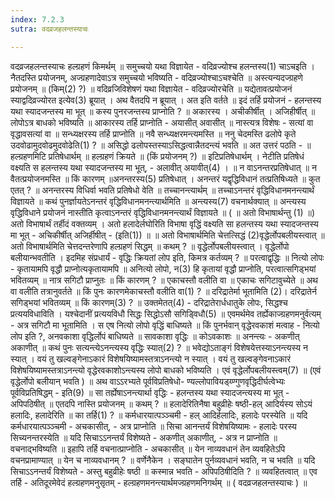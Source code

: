 ```yaml
---
index: 7.2.3
sutra: वदव्रजहलन्तस्याचः

---
```

वदव्रजहलन्तस्याचः हल्ग्रहणं किमर्थम् ॥ समुच्चयो यथा विज्ञायेत  -  वदिव्रज्योश्च हलन्तस्य(1) चाऽचइति । नैतदस्ति प्रयोजनम्, अज्ग्रहणादेवाऽत्र समुच्चयो भविष्यति -  वदिव्रज्योश्चाऽचश्चेति ॥ अस्त्यन्यदज्ग्रहणे प्रयोजनम् ॥ (किम्(2) ?) ॥ वदिव्रजिविशेषणं यथा विज्ञायेत - वदिव्रज्योरचेति ॥ यद्येतावत्प्रयोजनं स्याद्वदिव्रज्योरत इत्येव(3) ब्रूयात् । अथ वैतदपि न ब्रूयात् । अत इति वर्तते ॥ इदं तर्हि प्रयोजनं - हलन्तस्य यथा स्यादजन्तस्य मा भूत् ॥ कस्य पुनरजन्तस्य प्राप्नोति ? ॥ अकारस्य । अचीकीर्षीत् । अजिहीर्षीत् ॥ लोपोऽत्र बाधको भविष्यति ॥ आकारस्य तर्हि प्राप्नोति - अयासीत् अवासीत् ॥ नास्त्यत्र विशेषः - सत्यां वा वृद्धावसत्यां वा ॥ सन्ध्यक्षरस्य तर्हि प्राप्नोति ॥ नवै सन्ध्यक्षरमन्त्यमस्ति ॥ ननु चेदमस्ति ढलोपे कृते उदवोढामुदवोढमुदवोढेति(1) ? ॥ असिद्धो ढलोपस्तस्याऽसिद्धत्वान्नैतदन्त्यं भवति ॥ अत उत्तरं पठति - ॥ हल्ग्रहणमिटि प्रतिषेधार्थम् ॥ हल्ग्रहणं क्रियते ॥ (किं प्रयोजनम् ?) ॥ इटिप्रतिषेधार्थम् । नेटीति प्रतिषेधं वक्ष्यति स हलन्तस्य यथा स्यादजन्तस्य मा भूत्,  - अलावीत् अयावीत्(4) । ॥ न वाऽनन्तरप्रतिषेधात् ॥ न वैतत्प्रयोजनमस्ति ॥ किं कारणम् ॥अनन्तरस्य(5) प्रतिषेधात् । अनन्तरं यद्वृद्धिविधानं तत्प्रतिषिध्यते ॥ कुत एतत् ? ॥ अनन्तरस्य विधिर्वा भवति प्रतिषेधो वेति ॥ तच्चानन्त्यार्थम् ॥ तच्चाऽनन्तरं वृद्धिविधानमनन्त्यार्थं विज्ञायते ॥ कथं पुनर्ज्ञायतेऽनन्तरं वृद्धिविधानमनन्त्यार्थमिति ॥ अन्त्यस्य(7) वचनार्थक्यात् ॥ अन्त्यस्य वृद्धिविधाने प्रयोजनं नास्तीति कृत्वाऽनन्तरं वृद्धिविधानमनन्त्यार्थं विज्ञायते ॥ ( ॥ अतो विभाषार्थन्तु (1) ॥) अतो विभाषार्थं तर्हीदं वक्तव्यम् । अतो हलादेर्लघोरिति विभाषा वृद्धिं वक्ष्यति सा हलन्तस्य यथा स्यादजन्तस्य मा भूत् - अचिकीर्षीत् अजिर्हीषीत्  -  (इति(1)) ॥ ॥ अतो विभाषार्थमिति चेत्तत्सिद्धं (2)वृद्धेर्लोपबलीयस्त्वात् ॥ अतो विभाषार्थमिति चेत्तदन्तरेणापि हल्ग्रहणं सिद्धम् ॥ कथम् ? ॥ वृद्धेर्लोपबलीयस्त्वात् । वृद्धेर्लोपो बलीयान्भवतीति । इदमिह संप्रधार्यं - वृद्धिः क्रियतां लोप इति, किमत्र कर्तव्यम् ? ॥ परत्वाद्वृद्धिः ॥ नित्यो लोपः  -  कृतायामपि वृद्धौ प्राप्नोत्यकृतायामपि ॥ अनित्यो लोपो, न(3) हि कृतायां वृद्धौ प्राप्नोति, परत्वात्सगिड्भयां भवितव्यम् ॥ नात्र सगिटौ प्राप्नुतः ॥ किं कारणम् ? ॥ एकाचस्तौ वलीति वा ॥ एकाचः सगिटावुच्येते ॥ अथ वा वलीति तत्रानुवर्तते ॥ किं पुनः कारणमेकाचस्तौ वलीति वा(1) ? ॥ दरिद्रातेर्मा भूतामिति (2)। दरिद्रातेर्न सगिड्भयां भवितव्यम् ॥ किं कारणम्(3) ? ॥ उक्तमेतत्(4) - दरिद्रातेरार्धधातुके लोपः, सिद्धश्च प्रत्ययविधाविति । यश्चेदानीं प्रत्ययविधौ सिद्धः सिद्धोऽसौ सगिडि्वधौ(5) ॥ एवमर्थमेव तर्ह्येकाज्ग्रहणमनुर्वत्यम् - अत्र सगिटौ मा भूतामिति । स एष नित्यो लोपो वृद्धिं बाधिष्यते ॥ किं पुनर्भवान् वृद्धेरवकाशं मत्वाह - नित्यो लोप इति ?, अनवकाशा वृद्धिर्लोपं बाधिष्यते ॥ सावकाशा वृद्धिः ॥ कोऽवकाशः ॥ अनन्त्यः - अकणीत् अकाणीत् ॥ कथं पुनः सत्यन्त्येऽनन्त्यस्य वृद्धिः स्यात्(2) ? ॥ भवेद्योऽताङ्गं विशेषयेत्तस्याऽनन्त्यस्य न स्यात् । वयं तु खल्वङ्गेनाऽकारं विशेषयिष्यामस्तत्राऽनन्त्यो न स्यात् । वयं तु खल्वङ्गेवनाऽकारं विशेषयिष्यामस्तत्राऽनन्त्यो वृद्धेरवकाशोऽन्त्यस्य लोपो बाधको भविष्यति । एवं वृद्धेर्लोपबलीयस्त्वम्(7) ॥ (एवं वृद्धेर्लोपो बलीयान् भवति ) ॥ अथ वाऽऽरभ्यते पूर्वविप्रतिषेधो- ण्यल्लोपावियड्य्ण्गुणवृद्धिदीर्घत्वेभ्यः पूर्वविप्रतिषिद्धम्  -  इति(9) ॥ सा तर्ह्येषाऽनन्त्यार्था वृद्धिः - हलन्तस्य यथा स्यादजन्त्यस्य मा भूत् - अपिपठिषीत् ॥ एतदपि नास्ति प्रयोजनम् ॥ कथम् ? ॥ हलादेरितिनैषा बहुव्रीहेः षष्ठी-हल् आदिर्यस्य सोऽयं हलादिः, हलादेरिति ॥ का तर्हि(1) ? ॥ कर्मधारयात्पञ्ञ्चमी - हल् आदिर्हलादिः, हलादेः परस्येति ॥ यदि कर्मधारयात्पञ्ञ्चमी - अचकासीत्,  - अत्र प्राप्नोति ॥ सिचा आनन्तर्यं विशेषयिष्यामः - हलादेः परस्य सिच्यनन्तरस्येति ॥ यदि सिचाऽऽनन्तर्यं विशेष्यते - अकणीत् अकाणीत्, - अत्र न प्राप्नोति ॥ वचनाद्भविष्यति ॥ इहापि तर्हि वचनात्प्राप्नोति - अचकासीत् ॥ येन नाव्यवधानं तेन व्यवहितेऽपि वचनप्रामाण्यात् ॥ येन च नाव्यवधानम् ? ॥ वर्णेनैकेन । सङ्घातेन पुर्नव्यवधानं भवति, न च भवति ॥ यदि सिचाऽऽनन्तर्यं विशेष्यते - अस्तु बहुव्रीहेः षष्ठी ॥ कस्मान्न भवति - अपिपठिषीदिति ? ॥ व्यवहितत्वात् ॥ एव तर्हि - अतिदूरमेवेदं हल्ग्रहणमनुसृतम् - हल्ग्रहणमनन्त्यार्थमज्ग्रहणमनिगर्थम् ॥ ( वदव्रजहलन्तस्याचः ) ॥